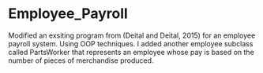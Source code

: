 # Employee_Payroll
Modified an exsiting program from (Deital and Deital, 2015) for an employee payroll system. Using OOP techniques. I added another employee subclass called PartsWorker that represents an employee whose pay is based on the number of pieces of merchandise produced.

